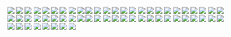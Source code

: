![](./image/4-1.png)
![](./image/4-2.png)
![](./image/4-3.png)
![](./image/4-4.png)
![](./image/4-5.png)
![](./image/4-6.png)
![](./image/4-7.png)
![](./image/4-8.png)
![](./image/4-9.png)
![](./image/4-10.png)
![](./image/4-11.png)
![](./image/4-12.png)
![](./image/4-13.png)
![](./image/4-14.png)
![](./image/4-15.png)
![](./image/4-16.png)
![](./image/4-17.png)
![](./image/4-18.png)
![](./image/4-19.png)
![](./image/4-20.png)
![](./image/4-21.png)
![](./image/4-22.png)
![](./image/4-23.png)
![](./image/4-24.png)
![](./image/4-25.png)
![](./image/4-26.png)
![](./image/4-27.png)
![](./image/4-28.png)
![](./image/4-29.png)
![](./image/4-30.png)
![](./image/4-31.png)
![](./image/4-32.png)
![](./image/4-33.png)
![](./image/4-34.png)
![](./image/4-35.png)
![](./image/4-36.png)
![](./image/4-37.png)
![](./image/4-38.png)
![](./image/4-39.png)
![](./image/4-40.png)
![](./image/4-41.png)
![](./image/4-42.png)
![](./image/4-43.png)
![](./image/4-44.png)
![](./image/4-45.png)
![](./image/4-46.png)
![](./image/4-47.png)
![](./image/4-48.png)
![](./image/4-49.png)
![](./image/4-50.png)
![](./image/4-51.png)
![](./image/4-52.png)
![](./image/4-53.png)
![](./image/4-54.png)
![](./image/4-55.png)
![](./image/4-56.png)
![](./image/4-57.png)
![](./image/4-58.png)